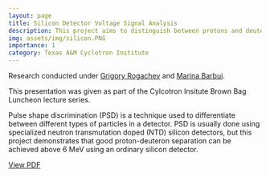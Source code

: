```yaml
---
layout: page
title: Silicon Detector Voltage Signal Analysis
description: This project aims to distinguish between protons and deuterons by analyzing the voltage pulse coming from an ordinary silicon detector
img: assets/img/silicon.PNG
importance: 1
category: Texas A&M Cyclotron Institute
---
```


Research conducted under [Grigory Rogachev](https://physics.tamu.edu/directory/rogachev/) and [Marina Barbui](https://www.linkedin.com/in/marina-barbui-7a903130/).

This presentation was given as part of the Cylcotron Insitute Brown Bag Luncheon lecture series.

Pulse shape discrimination (PSD) is a technique used to differentiate between different types of particles in a detector. PSD is usually done using specialized neutron transmutation doped (NTD) silicon detectors, but this project demonstrates that good proton-deuteron separation can be achieved above 6 MeV using an ordinary silicon detector.

[View PDF](/assets/pdf/SiliconDetectorPulseShape.pdf)
<object data="/assets/pdf/SiliconDetectorPulseShape.pdf" width="100%" height="550px">
    <embed src = "https://docs.google.com/viewer?url=https://anthonylestone.github.io/assets/pdf/SiliconDetectorPulseShape.pdf&embedded=true" width = "100%" height = "550px"/>
</object>
